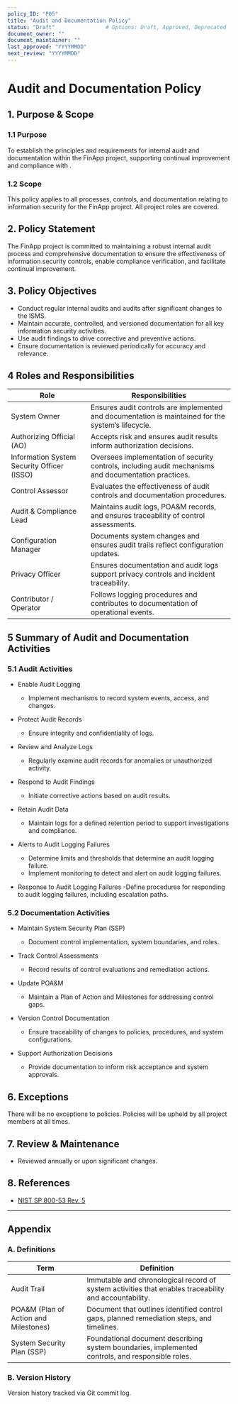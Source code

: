 ```yaml
---
policy_ID: "P05"
title: "Audit and Documentation Policy"
status: "Draft"                # Options: Draft, Approved, Deprecated
document_owner: ""
document_maintainer: ""
last_approved: "YYYYMMDD"
next_review: "YYYYMMDD"
---
```

# Audit and Documentation Policy

## 1. Purpose & Scope

### 1.1 Purpose
To establish the principles and requirements for internal audit and documentation within the FinApp project, supporting continual improvement and compliance with .

### 1.2 Scope
This policy applies to all processes, controls, and documentation relating to information security for the FinApp project. All project roles are covered.

## 2. Policy Statement
The FinApp project is committed to maintaining a robust internal audit process and comprehensive documentation to ensure the effectiveness of information security controls, enable compliance verification, and facilitate continual improvement.

## 3. Policy Objectives
- Conduct regular internal audits and audits after significant changes to the ISMS.
- Maintain accurate, controlled, and versioned documentation for all key information security activities.
- Use audit findings to drive corrective and preventive actions.
- Ensure documentation is reviewed periodically for accuracy and relevance.

## 4 Roles and Responsibilities

| Role | Responsibilities |
|------|------------------|
| System Owner | Ensures audit controls are implemented and documentation is maintained for the system’s lifecycle. |
| Authorizing Official (AO) | Accepts risk and ensures audit results inform authorization decisions. |
| Information System Security Officer (ISSO) | Oversees implementation of security controls, including audit mechanisms and documentation practices. |
| Control Assessor | Evaluates the effectiveness of audit controls and documentation procedures. |
| Audit & Compliance Lead | Maintains audit logs, POA&M records, and ensures traceability of control assessments. |
| Configuration Manager | Documents system changes and ensures audit trails reflect configuration updates. |
| Privacy Officer | Ensures documentation and audit logs support privacy controls and incident traceability. |
| Contributor / Operator | Follows logging procedures and contributes to documentation of operational events. |


## 5 Summary of Audit and Documentation Activities

### 5.1 Audit Activities

- Enable Audit Logging  
  - Implement mechanisms to record system events, access, and changes.

- Protect Audit Records  
  - Ensure integrity and confidentiality of logs.

- Review and Analyze Logs  
  - Regularly examine audit records for anomalies or unauthorized activity.

- Respond to Audit Findings  
  - Initiate corrective actions based on audit results.

- Retain Audit Data  
  - Maintain logs for a defined retention period to support investigations and compliance.

- Alerts to Audit Logging Failures
  - Determine limits and thresholds that determine an audit logging failure.
  - Implement monitoring to detect and alert on audit logging failures.

- Response to Audit Logging Failures
  -Define procedures for responding to audit logging failures, including escalation paths.

### 5.2 Documentation Activities

- Maintain System Security Plan (SSP)  
  - Document control implementation, system boundaries, and roles.

- Track Control Assessments  
  - Record results of control evaluations and remediation actions.

- Update POA&M  
  - Maintain a Plan of Action and Milestones for addressing control gaps.

- Version Control Documentation  
  - Ensure traceability of changes to policies, procedures, and system configurations.

- Support Authorization Decisions  
  - Provide documentation to inform risk acceptance and system approvals.

## 6. Exceptions
There will be no exceptions to policies. Policies will be upheld by all project members at all times.

## 7. Review & Maintenance
* Reviewed annually or upon significant changes.

## 8. References
- [NIST SP 800-53 Rev. 5](https://csrc.nist.gov/publications/detail/sp/800-53/rev-5/final)

---

## Appendix

### A. Definitions
| Term                          | Definition                                                                                      |
|------------------------------|-------------------------------------------------------------------------------------------------|
| Audit Trail              | Immutable and chronological record of system activities that enables traceability and accountability.         |
| POA&M (Plan of Action and Milestones) | Document that outlines identified control gaps, planned remediation steps, and timelines. |
| System Security Plan (SSP) | Foundational document describing system boundaries, implemented controls, and responsible roles. |


### B. Version History
Version history tracked via Git commit log.
